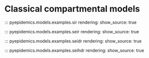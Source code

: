 # Classical compartmental models



::: pyepidemics.models.examples.sir
    rendering:
      show_source: true



::: pyepidemics.models.examples.seir
    rendering:
      show_source: true


::: pyepidemics.models.examples.seidr
    rendering:
      show_source: true



::: pyepidemics.models.examples.seihdr
    rendering:
      show_source: true